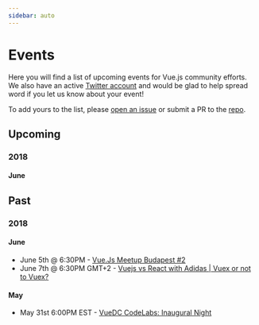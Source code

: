 ```yaml
---
sidebar: auto
---
```


# Events

Here you will find a list of upcoming events for Vue.js community efforts. We also have an active [Twitter account](https://www.twitter.com/vuemeetups) and would be glad to help spread word if you let us know about your event!

To add yours to the list, please [open an issue](https://github.com/bencodezen/vue-meetups/issues/new) or submit a PR to the [repo](https://github.com/bencodezen/vue-meetups/edit/master/docs/events/README.md).

## Upcoming

### 2018

#### June



## Past

### 2018

#### June

* June 5th @ 6:30PM - [Vue.Js Meetup Budapest #2](https://www.meetup.com/Vue-js-Budapest/events/250872579/)
* June 7th @ 6:30PM GMT+2 - [Vuejs vs React with Adidas | Vuex or not to Vuex?](https://www.meetup.com/VueJSMeetupAmsterdam/events/250767489/)

#### May

* May 31st 6:00PM EST - [VueDC CodeLabs: Inaugural Night](https://www.meetup.com/Vue-DC/events/250293065/)
